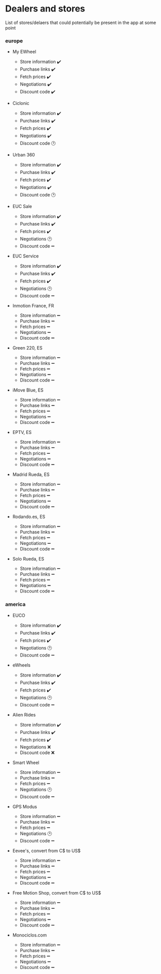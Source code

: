 # Dealers and stores

List of stores/delaers that could potentially be present in the app at some point

### europe

- My EWheel
  - Store information ✔️
  - Purchase links ✔️
  - Fetch prices ✔️
  - Negotiations ✔️
  - Discount code ✔️

- Ciclonic
  - Store information ✔️
  - Purchase links ✔️
  - Fetch prices ✔️
  - Negotiations ✔️
  - Discount code 🕑

- Urban 360
  - Store information ✔️
  - Purchase links ✔️
  - Fetch prices ✔️
  - Negotiations ✔️
  - Discount code 🕑

- EUC Sale
  - Store information ✔️
  - Purchase links ✔️
  - Fetch prices ✔️
  - Negotiations 🕑
  - Discount code ➖

- EUC Service
  - Store information ✔️
  - Purchase links ✔️
  - Fetch prices ✔️
  - Negotiations 🕑
  - Discount code ➖

- Inmotion France, FR
  - Store information ➖
  - Purchase links ➖
  - Fetch prices ➖
  - Negotiations ➖
  - Discount code ➖

- Green 220, ES
  - Store information ➖
  - Purchase links ➖
  - Fetch prices ➖
  - Negotiations ➖
  - Discount code ➖

- iMove Blue, ES
  - Store information ➖
  - Purchase links ➖
  - Fetch prices ➖
  - Negotiations ➖
  - Discount code ➖

- EPTV, ES
  - Store information ➖
  - Purchase links ➖
  - Fetch prices ➖
  - Negotiations ➖
  - Discount code ➖

- Madrid Rueda, ES
  - Store information ➖
  - Purchase links ➖
  - Fetch prices ➖
  - Negotiations ➖
  - Discount code ➖

- Rodando.es, ES
  - Store information ➖
  - Purchase links ➖
  - Fetch prices ➖
  - Negotiations ➖
  - Discount code ➖

- Solo Rueda, ES
  - Store information ➖
  - Purchase links ➖
  - Fetch prices ➖
  - Negotiations ➖
  - Discount code ➖

### america

- EUCO
  - Store information ✔️
  - Purchase links ✔️
  - Fetch prices ✔️
  - Negotiations 🕑
  - Discount code ➖

- eWheels
  - Store information ✔️
  - Purchase links ✔️
  - Fetch prices ✔️
  - Negotiations 🕑
  - Discount code ➖

- Alien Rides
  - Store information ✔️
  - Purchase links ✔️
  - Fetch prices ✔️
  - Negotiations ❌
  - Discount code ❌

- Smart Wheel
  - Store information ➖
  - Purchase links ➖
  - Fetch prices ➖
  - Negotiations 🕑
  - Discount code ➖

- GPS Modus
  - Store information ➖
  - Purchase links ➖
  - Fetch prices ➖
  - Negotiations 🕑
  - Discount code ➖

- Eevee's, convert from C$ to US$
  - Store information ➖
  - Purchase links ➖
  - Fetch prices ➖
  - Negotiations ➖
  - Discount code ➖

- Free Motion Shop, convert from C$ to US$
  - Store information ➖
  - Purchase links ➖
  - Fetch prices ➖
  - Negotiations ➖
  - Discount code ➖

- Monociclos.com
  - Store information ➖
  - Purchase links ➖
  - Fetch prices ➖
  - Negotiations ➖
  - Discount code ➖







